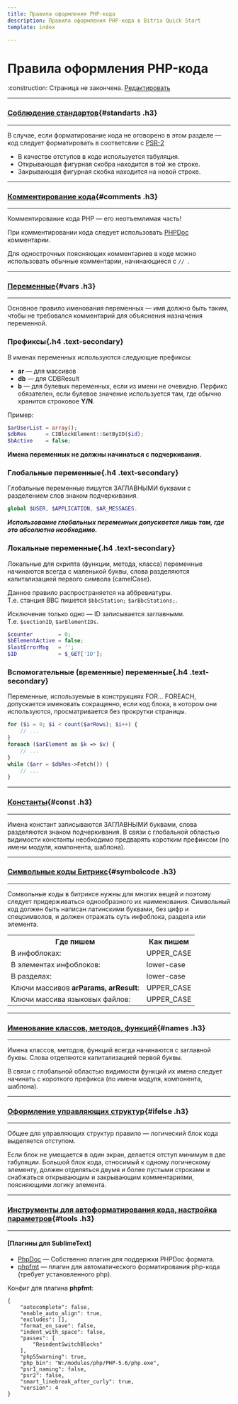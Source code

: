 ```yaml
---
title: Правила оформления PHP-кода
description: Правила оформления PHP-кода в Bitrix Quick Start
template: index  

---
```



# Правила оформления PHP-кода

<div class="tip">
	:construction: Страница не закончена. <a href="https://github.com/pafnuty/bqs-site/blob/dev/storage/pages/code/php.md" class="btn btn-small" target="_blank">Редактировать</a>
</div>

---
### [Соблюдение стандартов](#standarts){#standarts .h3}
---
<div class="tip">В случае, если форматирование кода не оговорено в этом разделе — код следует форматировать в соответсвии с <a href="http://www.php-fig.org/psr/psr-2/ru/">PSR-2</a></div>

- В качестве отступов в коде используется табуляция.
- Открывающая фигурная скобра находится в той же строке.
- Закрывающая фигурная скобка находится на новой строке.

---
### [Комментирование кода](#comments){#comments .h3}
---
Комментирование кода PHP — его неотъемлимая часть!

При комментировании кода следует использовать [PHPDoc](http://phpdoc.org/) комментарии.

Для однострочных поясняющих комментариев в коде можно использовать обычные комментарии, начинающиеся с `// `.

---
### [Переменные](#vars){#vars .h3}
---
<div class="tip">Основное правило именования переменных — имя должно быть таким, чтобы не требовался комментарий для объяснения назначения переменной.</div>

### Префиксы{.h4 .text-secondary}
В именах переменных используются следующие префиксы:
- **ar** — для массивов
- **db** — для CDBResult
- **b** — для булевых переменных, если из имени не очевидно. Перфикс обязателен, если булевое значение используется там, где обычно хранится строковое **Y/N**.

Пример:
```php
$arUserList = array();
$dbRes      = CIBlockElement::GetByID($id);
$bActive    = false;
```
**Имена переменных не должны начинаться с подчеркивания.**

### Глобальные переменные{.h4 .text-secondary}
Глобальные переменные пишутся ЗАГЛАВНЫМИ буквами с разделением слов знаком подчеркивания. 
```php
global $USER, $APPLICATION, $AR_MESSAGES.
```

***Использование глобальных переменных допускается лишь там, где это абсолютно необходимо.***

### Локальные переменные{.h4 .text-secondary}
Локальные для скрипта (функции, метода, класса) переменные начинаются всегда с маленькой буквы, слова разделяются капитализацией первого символа (camelCase). 

Данное правило распространяется на аббревиатуры. <br>Т.е. станция BBC пишется `$bbcStation;` `$arBbcStations;`. 

Исключение только одно — ID записывается заглавными. <br>Т.е. `$sectionID`, `$arElementIDs`.
```php
$counter        = 0;
$bElementActive = false;
$lastErrorMsg   = '';
$ID             = $_GET['ID'];
```

### Вспомогательные (временные) переменные{.h4 .text-secondary}
Переменные, используемые в конструкциях FOR... FOREACH, допускается именовать сокращенно, если код блока, в котором они используются, просматривается без прокрутки страницы.
```php
for ($i = 0; $i < count($arRows); $i++) {
	// ...
}
foreach ($arElement as $k => $v) {
	// ...
}
while ($arr = $dbRes->Fetch()) {
	// ...
}
```
---
### [Константы](#const){#const .h3}
---

Имена констант записываются ЗАГЛАВНЫМИ буквами, слова разделяются знаком подчеркивания. В связи с глобальной областью видимости константы необходимо предварять коротким префиксом (по имени модуля, компонента, шаблона).

---
### [Символьные коды Битрикс](#symbolcode){#symbolcode .h3}
---
Сомвольные коды в битриксе нужны для многих вещей и поэтому следует придерживаться однообразного их наименования.
Символьный код должен быть написан латинскими буквами, без цифр и спецсимволов, и должен отражать суть инфоблока, раздела или элемента.

<table class="table table-bordered">
<tr>
	<th>Где пишем</th>
	<th>Как пишем</th>
</tr>
	<tr>
		<td>В инфоблоках:</td> 
		<td>UPPER_CASE</td>
	</tr>
	<tr>
		<td>В элементах инфоблоков:</td> 
		<td>lower-case</td>
	</tr>
	<tr>
		<td>В разделах:</td> 
		<td>lower-case</td>
	</tr>
	<tr>
		<td>Ключи массивов <b>arParams, arResult</b>:</td> 
		<td>UPPER_CASE</td>
	</tr>
	<tr>
		<td>Ключи массива языковых файлов:</td> 
		<td>UPPER_CASE</td>
	</tr>
</table>


---
### [Именование классов, методов, функций](#names){#names .h3}
---

Имена классов, методов, функций всегда начинаются с заглавной буквы. Слова отделяются капитализацией первой буквы. 

В связи с глобальной областью видимости функций их имена следует начинать с короткого префикса (по имени модуля, компонента, шаблона).


---
### [Оформление управляющих структур](#ifelse){#ifelse .h3}
---

<div class="tip">Общее для управляющих структур правило — логический блок кода выделяется отступом.</div> 

Если блок не умещается в один экран, делается отступ минимум в две табуляции. Большой блок кода, относимый к одному логическому элементу, должен отделяться двумя и более пустыми строками и снабжаться открывающим и закрывающим комментариями, поясняющими логику элемента.

---
### [Инструменты для автоформатирования кода, настройка параметров](#tools){#tools .h3}
---

#### [Плагины для SublimeText]

- [PhpDoc](https://packagecontrol.io/packages/PhpDoc) — Собственно плагин для поддержки PHPDoc формата.
- [phpfmt](https://packagecontrol.io/packages/phpfmt) — плагин для автоматического форматирования php-кода (требует установленного php).

Конфиг для плагина **phpfmt**:
```
{
	"autocomplete": false,
	"enable_auto_align": true,
	"excludes": [],
	"format_on_save": false,
	"indent_with_space": false,
	"passes": [
		"ReindentSwitchBlocks"
	],
	"php55warning": true,
	"php_bin": "W:/modules/php/PHP-5.6/php.exe",
	"psr1_naming": false,
	"psr2": false,
	"smart_linebreak_after_curly": true,
	"version": 4
}
```
